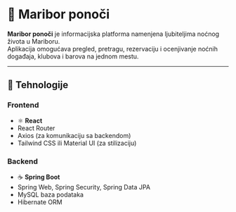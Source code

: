 # 🌃 Maribor ponoči

**Maribor ponoči** je informacijska platforma namenjena ljubiteljima noćnog života u Mariboru.  
Aplikacija omogućava pregled, pretragu, rezervaciju i ocenjivanje noćnih događaja, klubova i barova na jednom mestu.

---

## 🧩 Tehnologije

### Frontend
- ⚛️ **React**
- React Router
- Axios (za komunikaciju sa backendom)
- Tailwind CSS ili Material UI (za stilizaciju)

### Backend
- ☕ **Spring Boot**
- Spring Web, Spring Security, Spring Data JPA
- MySQL baza podataka
- Hibernate ORM

